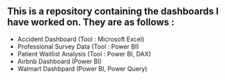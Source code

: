 This is a repository containing the dashboards I have worked on. 
They are as follows : 
-
* Accident Dashboard (Tool : Microsoft Excel)
* Professional Survey Data (Tool : Power BI)
* Patient Waitlist Analysis (Tool : Power BI, DAX)
* Airbnb Dashboard (Power BI)
* Walmart Dashbpard (Power BI, Power Query)
